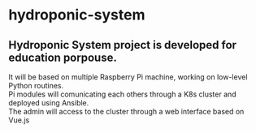 # hydroponic-system

## Hydroponic System project is developed for education porpouse.
It will be based on multiple Raspberry Pi machine, working on low-level Python routines. <br>
Pi modules will comunicating each others through a K8s cluster and deployed using Ansible. <br>
The admin will access to the cluster through a web interface based on Vue.js
